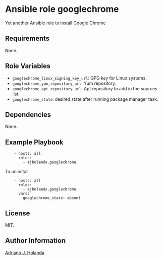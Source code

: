# Ansible role googlechrome

Yet another Ansible role to install Google Chrome

## Requirements

None.

## Role Variables

- `googlechrome_linux_signing_key_url`:  GPG key for Linux systems.
- `googlechrome_yum_repository_url`: Yum repository.
- `googlechrome_apt_repository_url`: Apt repository to add in the sources list.
- `googlechrome_state`: desired state after running package manager task.

## Dependencies

None.

## Example Playbook

```
    - hosts: all
      roles:
        - ajholanda.googlechrome
```

To uninstall

```
    - hosts: all
      roles:
        - ajholanda.googlechrome
      vars:
        googlechrome_state: absent
```
## License

MIT.

## Author Information

[Adriano J. Holanda](https://ajholanda.github.io).
